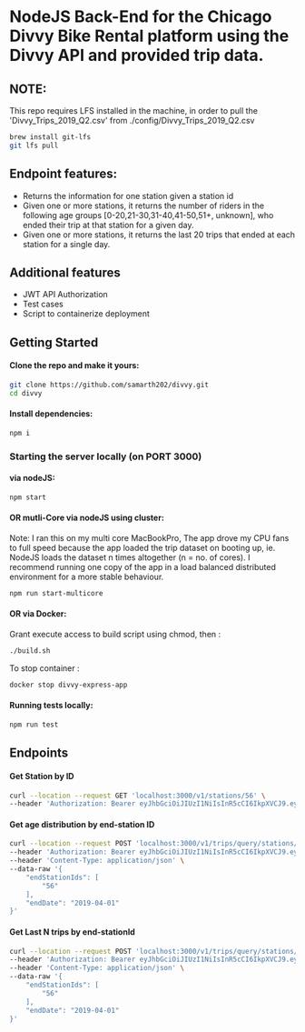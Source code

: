 # NodeJS Back-End for the Chicago Divvy Bike Rental platform using the Divvy API and provided trip data.

## NOTE:
This repo requires LFS installed in the machine, in order to pull the 'Divvy_Trips_2019_Q2.csv' from ./config/Divvy_Trips_2019_Q2.csv

```bash
brew install git-lfs
git lfs pull
```

## Endpoint features:

 - Returns the information for one station given a station id  
 - Given one or more stations, it returns the number of riders in the following age groups [0-20,21-30,31-40,41-50,51+, unknown], who ended their trip at that station for a given day. 
 - Given one or more stations, it returns the last 20 trips that ended at each station for a single day.

## Additional features

 - JWT API Authorization
 - Test cases
 - Script to containerize deployment

## Getting Started

#### Clone the repo and make it yours:

```bash
git clone https://github.com/samarth202/divvy.git
cd divvy
```

#### Install dependencies:

```bash
npm i
```
### Starting the server locally (on PORT 3000)
#### via nodeJS:

```bash
npm start
```

#### OR mutli-Core via nodeJS using cluster:
Note: I ran this on my multi core MacBookPro, The app drove my CPU fans to full speed because the app loaded the trip dataset on booting up, ie. NodeJS loads the dataset n times altogether (n = no. of cores). I recommend running one copy of the app in a load balanced distributed environment for a more stable behaviour.
```bash
npm run start-multicore
```

#### OR via Docker:
Grant execute access to build script using chmod, then :
```bash
./build.sh
```

To stop container :
```bash
docker stop divvy-express-app
```

#### Running tests locally:

```bash
npm run test
```

## Endpoints
#### Get Station by ID
```bash
curl --location --request GET 'localhost:3000/v1/stations/56' \
--header 'Authorization: Bearer eyJhbGciOiJIUzI1NiIsInR5cCI6IkpXVCJ9.eyJzdWIiOiJkaXZ2eSIsIm5hbWUiOiJ0ZXN0In0.VeWz823FdZY4X9CM0Zq_czLj14m5TKXB_HxGyGpySxc'
```
#### Get age distribution by end-station ID
```bash
curl --location --request POST 'localhost:3000/v1/trips/query/stations/end/riders/age' \
--header 'Authorization: Bearer eyJhbGciOiJIUzI1NiIsInR5cCI6IkpXVCJ9.eyJzdWIiOiJkaXZ2eSIsIm5hbWUiOiJ0ZXN0In0.VeWz823FdZY4X9CM0Zq_czLj14m5TKXB_HxGyGpySxc' \
--header 'Content-Type: application/json' \
--data-raw '{
    "endStationIds": [
        "56"
    ],
    "endDate": "2019-04-01"
}'
```
#### Get Last N trips by end-stationId
```bash
curl --location --request POST 'localhost:3000/v1/trips/query/stations/end/last?n=20' \
--header 'Authorization: Bearer eyJhbGciOiJIUzI1NiIsInR5cCI6IkpXVCJ9.eyJzdWIiOiJkaXZ2eSIsIm5hbWUiOiJ0ZXN0In0.VeWz823FdZY4X9CM0Zq_czLj14m5TKXB_HxGyGpySxc' \
--header 'Content-Type: application/json' \
--data-raw '{
    "endStationIds": [
        "56"
    ],
    "endDate": "2019-04-01"
}'
```
